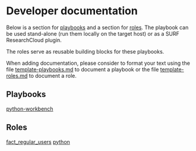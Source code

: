 # Developer documentation
Below is a section for [playbooks](#Playbooks) and a section for [roles](#Roles).
The playbook can be used stand-alone (run them locally on the target host) 
or as a SURF ResearchCloud plugin.

The roles serve as reusable building blocks for these playbooks.

When adding documentation, please consider to format your text
using the file [template-playbooks.md](playbooks/template-playbooks.md) to
document a playbook
or the file [template-roles.md](roles/template-roles.md) to document a role.


## Playbooks
[python-workbench](playbooks/python-workbench.md)

## Roles
[fact_regular_users](roles/fact_regular_users.md)
[python](roles/python.md)


